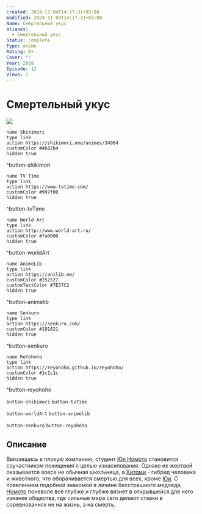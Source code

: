 ```yaml
---
created: 2024-11-04T14:17:31+03:00
modified: 2024-11-04T14:17:31+03:00
Name: Смертельный укус
aliases:
  - Смертельный укус
Status: complete
Type: anime
Rating: R+
Cover: ""
Year: 2018
Episode: 12
Views: 1
---
```


# Смертельный укус

![](https://nyaa.shikimori.one/uploads/poster/animes/34964/535304945510eab455564d5fcd41e29e.jpeg)

```button
name Shikimori
type link
action https://shikimori.one/animes/34964
customColor #4682b4
hidden true
```
^button-shikimori

```button
name TV Time
type link
action https://www.tvtime.com/
customColor #997f00
hidden true
```
^button-tvTime

```button
name World Art
type link
action http://www.world-art.ru/
customColor #7a0000
hidden true
```
^button-worldArt

```button
name AnimeLib
type link
action https://anilib.me/
customColor #252527
customTextColor #7E57C2
hidden true
```
^button-animelib

```button
name Senkuro
type link
action https://senkuro.com/
customColor #191A21
hidden true
```
^button-senkuro

```button
name ReYohoho
type link
action https://reyohoho.github.io/reyohoho/
customColor #1c1c1c
hidden true
```
^button-reyohoho

`button-shikimori` `button-tvTime`

`button-worldArt` `button-animelib`

`button-senkuro` `button-reyohoho`

## Описание

Ввязавшись в плохую компанию, студент [Юя Номото](https://shikimori.one/characters/148905-yuuya-nomoto) становится соучастником похищения с целью изнасилования. Однако их жертвой оказывается вовсе не обычная школьница, а [Хитоми](https://shikimori.one/characters/148904-hitomi-uzaki) - гибрид человека и животного, что оборачивается смертью для всех, кроме [Юи](https://shikimori.one/characters/148905-yuuya-nomoto). С появлением подобной знакомой в личине бесстрашного медоеда, [Номото](https://shikimori.one/characters/148905-yuuya-nomoto) поневоле всё глубже и глубже вязнет в открывшейся для него изнанке общества, где сильные мира сего делают ставки в соревнованиях не на жизнь, а на смерть.
